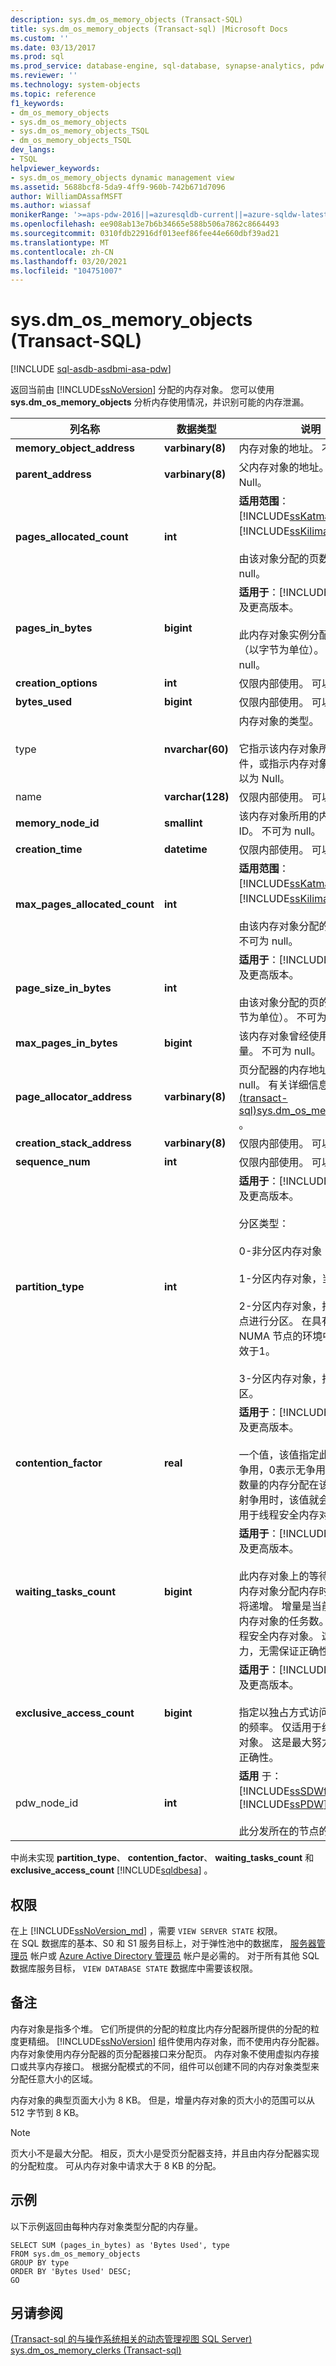 ```yaml
---
description: sys.dm_os_memory_objects (Transact-SQL)
title: sys.dm_os_memory_objects (Transact-sql) |Microsoft Docs
ms.custom: ''
ms.date: 03/13/2017
ms.prod: sql
ms.prod_service: database-engine, sql-database, synapse-analytics, pdw
ms.reviewer: ''
ms.technology: system-objects
ms.topic: reference
f1_keywords:
- dm_os_memory_objects
- sys.dm_os_memory_objects
- sys.dm_os_memory_objects_TSQL
- dm_os_memory_objects_TSQL
dev_langs:
- TSQL
helpviewer_keywords:
- sys.dm_os_memory_objects dynamic management view
ms.assetid: 5688bcf8-5da9-4ff9-960b-742b671d7096
author: WilliamDAssafMSFT
ms.author: wiassaf
monikerRange: '>=aps-pdw-2016||=azuresqldb-current||=azure-sqldw-latest||>=sql-server-2016||>=sql-server-linux-2017||=azuresqldb-mi-current'
ms.openlocfilehash: ee908ab13e7b6b34665e588b506a7862c8664493
ms.sourcegitcommit: 0310fdb22916df013eef86fee44e660dbf39ad21
ms.translationtype: MT
ms.contentlocale: zh-CN
ms.lasthandoff: 03/20/2021
ms.locfileid: "104751007"
---
```

# <a name="sysdm_os_memory_objects-transact-sql"></a>sys.dm_os_memory_objects (Transact-SQL)
[!INCLUDE [sql-asdb-asdbmi-asa-pdw](../../includes/applies-to-version/sql-asdb-asdbmi-asa-pdw.md)]

  返回当前由 [!INCLUDE[ssNoVersion](../../includes/ssnoversion-md.md)] 分配的内存对象。 您可以使用 **sys.dm_os_memory_objects** 分析内存使用情况，并识别可能的内存泄漏。  
  
|列名称|数据类型|说明|  
|-----------------|---------------|-----------------|  
|**memory_object_address**|**varbinary(8)**|内存对象的地址。 不可为 null。|  
|**parent_address**|**varbinary(8)**|父内存对象的地址。 可以为 Null。|  
|**pages_allocated_count**|**int**|**适用范围**： [!INCLUDE[ssKatmai](../../includes/sskatmai-md.md)] 到 [!INCLUDE[ssKilimanjaro](../../includes/sskilimanjaro-md.md)]。<br /><br /> 由该对象分配的页数。 不可为 null。|  
|**pages_in_bytes**|**bigint**|**适用于**：[!INCLUDE[ssSQL11](../../includes/sssql11-md.md)] 及更高版本。<br /><br /> 此内存对象实例分配的内存量（以字节为单位）。 不可为 null。|  
|**creation_options**|**int**|仅限内部使用。 可以为 Null。|  
|**bytes_used**|**bigint**|仅限内部使用。 可以为 Null。|  
|type |**nvarchar(60)**|内存对象的类型。<br /><br /> 它指示该内存对象所属的特定组件，或指示内存对象的函数。 可以为 Null。|  
|name |**varchar(128)**|仅限内部使用。 可以为 NULL。|  
|**memory_node_id**|**smallint**|该内存对象所用的内存节点的 ID。 不可为 null。|  
|**creation_time**|**datetime**|仅限内部使用。 可以为 Null。|  
|**max_pages_allocated_count**|**int**|**适用范围**： [!INCLUDE[ssKatmai](../../includes/sskatmai-md.md)] 到 [!INCLUDE[ssKilimanjaro](../../includes/sskilimanjaro-md.md)]。<br /><br /> 由该内存对象分配的最大页数。 不可为 null。|  
|**page_size_in_bytes**|**int**|**适用于**：[!INCLUDE[ssSQL11](../../includes/sssql11-md.md)] 及更高版本。<br /><br /> 由该对象分配的页的大小（以字节为单位）。 不可为 null。|  
|**max_pages_in_bytes**|**bigint**|该内存对象曾经使用的最大内存量。 不可为 null。|  
|**page_allocator_address**|**varbinary(8)**|页分配器的内存地址。 不可为 null。 有关详细信息，请参阅 [&#40;transact-sql&#41;sys.dm_os_memory_clerks ](../../relational-databases/system-dynamic-management-views/sys-dm-os-memory-clerks-transact-sql.md)。|  
|**creation_stack_address**|**varbinary(8)**|仅限内部使用。 可以为 Null。|  
|**sequence_num**|**int**|仅限内部使用。 可以为 Null。|  
|**partition_type**|**int**|**适用于**：[!INCLUDE[ssSQL16](../../includes/sssql16-md.md)] 及更高版本。<br /><br /> 分区类型：<br /><br /> 0-非分区内存对象<br /><br /> 1-分区内存对象，当前未分区<br /><br /> 2-分区内存对象，按 NUMA 节点进行分区。 在具有单个 NUMA 节点的环境中，此项等效于1。<br /><br /> 3-分区内存对象，按 CPU 分区。|  
|**contention_factor**|**real**|**适用于**：[!INCLUDE[ssSQL16](../../includes/sssql16-md.md)] 及更高版本。<br /><br /> 一个值，该值指定此内存对象的争用，0表示无争用。 每当指定数量的内存分配在该时间段内反射争用时，该值就会更新。 仅适用于线程安全内存对象。|  
|**waiting_tasks_count**|**bigint**|**适用于**：[!INCLUDE[ssSQL16](../../includes/sssql16-md.md)] 及更高版本。<br /><br /> 此内存对象上的等待次数。 从此内存对象分配内存时，此计数器将递增。 增量是当前等待访问此内存对象的任务数。 仅适用于线程安全内存对象。 这是最大努力，无需保证正确性。|  
|**exclusive_access_count**|**bigint**|**适用于**：[!INCLUDE[ssSQL16](../../includes/sssql16-md.md)] 及更高版本。<br /><br /> 指定以独占方式访问此内存对象的频率。 仅适用于线程安全内存对象。  这是最大努力，无需保证正确性。|  
|pdw_node_id|**int**|**适用** 于： [!INCLUDE[ssSDWfull](../../includes/sssdwfull-md.md)] 、 [!INCLUDE[ssPDW](../../includes/sspdw-md.md)]<br /><br /> 此分发所在的节点的标识符。|  
  
 中尚未实现 **partition_type**、 **contention_factor**、 **waiting_tasks_count** 和 **exclusive_access_count** [!INCLUDE[sqldbesa](../../includes/sqldbesa-md.md)] 。  
  
## <a name="permissions"></a>权限

在上 [!INCLUDE[ssNoVersion_md](../../includes/ssnoversion-md.md)] ，需要 `VIEW SERVER STATE` 权限。   
在 SQL 数据库的基本、S0 和 S1 服务目标上，对于弹性池中的数据库， [服务器管理员](/azure/azure-sql/database/logins-create-manage#existing-logins-and-user-accounts-after-creating-a-new-database) 帐户或 [Azure Active Directory 管理员](/azure/azure-sql/database/authentication-aad-overview#administrator-structure) 帐户是必需的。 对于所有其他 SQL 数据库服务目标， `VIEW DATABASE STATE` 数据库中需要该权限。   

## <a name="remarks"></a>备注  
 内存对象是指多个堆。 它们所提供的分配的粒度比内存分配器所提供的分配的粒度更精细。 [!INCLUDE[ssNoVersion](../../includes/ssnoversion-md.md)] 组件使用内存对象，而不使用内存分配器。 内存对象使用内存分配器的页分配器接口来分配页。 内存对象不使用虚拟内存接口或共享内存接口。 根据分配模式的不同，组件可以创建不同的内存对象类型来分配任意大小的区域。  
  
 内存对象的典型页面大小为 8 KB。 但是，增量内存对象的页大小的范围可以从 512 字节到 8 KB。  
  
> [!NOTE]  
>  页大小不是最大分配。 相反，页大小是受页分配器支持，并且由内存分配器实现的分配粒度。 可从内存对象中请求大于 8 KB 的分配。  
  
## <a name="examples"></a>示例  
 以下示例返回由每种内存对象类型分配的内存量。  
  
```  
SELECT SUM (pages_in_bytes) as 'Bytes Used', type   
FROM sys.dm_os_memory_objects  
GROUP BY type   
ORDER BY 'Bytes Used' DESC;  
GO  
```  
  
## <a name="see-also"></a>另请参阅  
  [&#40;Transact-sql 的与操作系统相关的动态管理视图 SQL Server&#41;](../../relational-databases/system-dynamic-management-views/sql-server-operating-system-related-dynamic-management-views-transact-sql.md)   
 [sys.dm_os_memory_clerks &#40;Transact-sql&#41;](../../relational-databases/system-dynamic-management-views/sys-dm-os-memory-clerks-transact-sql.md)  
  
